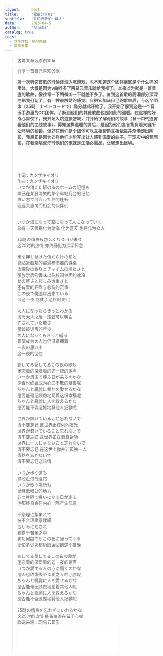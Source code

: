 ```yaml
---
layout:     post
title:      "歌曲分享01"
subtitle:   "互相拯救的一群人"
date:       2025-04-5 
author:     "Arashi"
catalog: true
tags:
  - 世界计划：缤纷舞台
  - 歌曲分享
---
```


> 这篇文章为原创文章

<div>
    <blockquote>分享一首自己喜欢的歌
    <br>
    <br><b>第一次听这首歌的时候还没入坑游戏，也不知道这个团体到底是个什么样的团体，大概是因为v曲听多了网易云音乐就给我推了。本来以为就是一首普通的歌曲，像往常一下稍微听一下就差不多了。直到这首歌的高潮部分深深地把我打动了，有一种被触动的感觉。自把它加进自己的歌单后，与这个团体（25時、ナイトコードで）缘分就此开始了。我开始了解到这是一个音乐手游里的OC团体，了解到他们的其他歌曲也是如此的温暖。在这样的好奇心驱使下，我开始入坑这款游戏，并开始了解他们的故事（曾一口气通宵看他们的主线故事），得知这样温暖的背后，是因为他们各自背负着来自所处环境的枷锁。但好在他们是个团体可以互相帮助互相依靠并渐渐走出阴影，我想正是因为这样他们才能写出让人感到温暖的曲子。于现实中的我而言，在我深陷泥泞时他们的歌就是生活必需品，让我走出困境。
    </b>
<br>
<br>
<br>
<br>
<br>
 <br>
作词 : カンザキイオリ
<br>
作曲 : カンザキイオリ
<br>
いつか消えた駅のあのホームの記憶も
<br>
早已在某日消失的那个车站月台的记忆
<br>
熱い志で出会った仲間達も
<br>
因远大志向而相会的伙伴们
<br>
<br>
<br>
いつか海になって空になって人になっていく
<br>
总有一天都将化为沧海 化为蓝天 也将化为众人
<br>
<br>
25時の情熱も恋しくなる日が来る
<br>
这25时的热情 亦终将化为深深怀念
<br>
<br>
顔を押し付けた傷だらけの机と
<br>
曾贴近脸颊的那遍布伤痕的课桌
<br>
放課後の香りとチャイムの冷たさと
<br>
那放学后的香味以及校园铃声的冰冷
<br>
愛の軽さと悲しみの重さと
<br>
还有爱的轻盈与悲伤的沉重
<br>
この夜で僕達は出来ている
<br>
因这一夜 成就了这样的我们
<br>
<br>
大人になったらきっとわかる
 <br>
成为大人之后一定就可以明白
 <br>
許されていた若さ
 <br>
那曾被谅解的年少
 <br>
大人になってもきっと縋る
 <br>
即使成为大人也仍旧紧拥着
 <br>
一夜の思い出
 <br>
这一夜的回忆
 <br>
 <br>
恋してる愛してるこの夜の歌も
 <br>
迷恋着的深爱着的这一夜的歌声
 <br>
いつか奥底で燻る日が来るのかな
 <br>
是否也终会成为心底不散的烟雾呢
 <br>
ちゃんと綺麗に幸せを愛せるかな
 <br>
是否能毫无顾虑地爱着这份幸福呢
 <br>
ちゃんと綺麗に人を救えるかな
 <br>
是否能不留遗憾地将他人拯救呢
 <br>
 <br>
世界が輝いていること忘れないで
 <br>
请不要忘记 这世界正在闪闪发光
 <br>
世界が蠢いていること忘れないで
 <br>
请不要忘记 这世界正在蠢蠢欲动
 <br>
世界に一人じゃないこと忘れないで
 <br>
请不要忘记 在这世上你并非孤独一人
 <br>
情熱を忘れないで
 <br>
请不要忘记这热情
 <br>
 <br>
いつか歩く道も
 <br>
曾经走过的道路
 <br>
いつか歌う場所も
 <br>
曾经歌唱过的地方
 <br>
心の片隅で嫌いになる日が来る
 <br>
也都终将会在内心一隅产生厌恶
 <br>
 <br>
不条理に揉まれて
 <br>
被不合理肆意蹂躏
 <br>
苦しみに晒され
 <br>
暴露于苦痛之中
 <br>
また何度でもこの夜に帰ってくる
 <br>
无论多少次都仍旧会回到这个夜晚
 <br>
 <br>
恋してる愛してるこの夜の歌が
 <br>
迷恋着的深爱着的这一夜的歌声
 <br>
いつか愛する人の心に届くのかな
 <br>
是否也终能传至深爱之人的心底呢
 <br>
ちゃんと綺麗に人を愛せるかな
 <br>
是否能毫无顾虑地爱着其他人呢
 <br>
ちゃんと綺麗に人を救えるかな
 <br>
是否能不留遗憾地将他人拯救呢
 <br>
 <br>
25時の情熱を忘れずにいれるかな
 <br>
这25时的热情 能否始终存留于心呢
<br>
歌词来源：网易云音乐
<br>
<iframe frameborder="no" border="0" marginwidth="0" marginheight="0" width=330 height=86 src="//music.163.com/outchain/player?type=2&id=2114394281&auto=0&height=66"></iframe>
<b>
</b>





